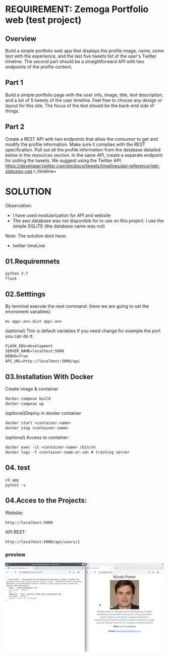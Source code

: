 # REQUIREMENT: Zemoga Portfolio web (test project)

## Overview

Build a simple portfolio web app that displays the profile image, name, some text with
the experience, and the last five tweets list of the user's Twitter timeline.
The second part should be a straightforward API with two endpoints of the profile
content.


## Part 1

Build a simple portfolio page with the user info, image, title, text description, and a list of
5 tweets of the user timeline. Feel free to choose any design or layout for this site. The
focus of the test should be the back-end side of things.

## Part 2

Create a REST API with two endpoints that allow the consumer to get and modify the
profile information. Make sure it complies with the REST specification. Pull out all the
profile information from the database detailed below in the resources section.
In the same API, create a separate endpoint for pulling the tweets. We suggest using the
Twitter API:
https://developer.twitter.com/en/docs/tweets/timelines/api-reference/get-statuses-use
r_timeline+







# SOLUTION

Observation:

 - I have used modularization for API and website
 - The aws database was not disponible for to use on this project. I use the simple SQLITE
    (the database name was not)

Note: The solution dont have:
 - twitter timeLine

## 01.Requiremnets

    python 3.7
    flask

## 02.Setttings

By terminal execute the next command: (here we are going to set the  enviroment variables)

    mv app/.env.dist app/.env

(optional) This is default variables if you need change for example the port you can do it:

    FLASK_ENV=development
    SERVER_NAME=localhost:5000
    DEBUG=True
    API_URL=http://localhost:5000/api

## 03.Installation With Docker

Create image & container

    docker-compose build
    docker-compose up

(optional)Deploy in docker container

    docker start <container-name>
    docker stop <container-name>

(optional) Access to container:

    docker exec -it <container-name> /bin/sh
    docker logs -f <container-name-or-id> # tracking server

## 04. test

    cd app
    pytest -v

## 04.Acces to the Projects:

Website:

    http://localhost:5000


API REST: 

    http://localhost:5000/api/users/1


### preview

![thumbnail](docs/thumbnail.png)